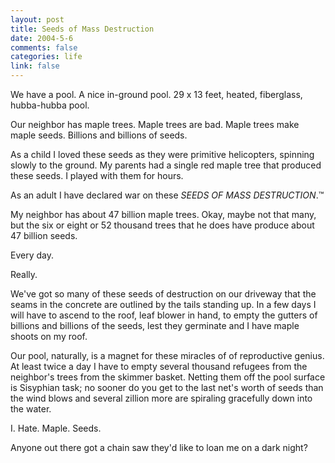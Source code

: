 ```yaml
--- 
layout: post
title: Seeds of Mass Destruction
date: 2004-5-6
comments: false
categories: life
link: false
---
```

We have a pool. A nice in-ground pool. 29 x 13 feet, heated, fiberglass, hubba-hubba pool.

Our neighbor has maple trees. Maple trees are bad. Maple trees make maple seeds. Billions and billions of seeds.

As a child I loved these seeds as they were primitive helicopters, spinning slowly to the ground. My parents had a single red maple tree that produced these seeds. I played with them for hours.

As an adult I have declared war on these <em>SEEDS OF MASS DESTRUCTION</em>.™

My neighbor has about 47 billion maple trees. Okay, maybe not that many, but the six or eight or 52 thousand trees that he does have produce about 47 billion seeds.

Every day.

Really.

We've got so many of these seeds of destruction on our driveway that the seams in the concrete are outlined by the tails standing up. In a few days I will have to ascend to the roof, leaf blower in hand, to empty the gutters of billions and billions of the seeds, lest they germinate and I have maple shoots on my roof.

Our pool, naturally, is a magnet for these miracles of of reproductive genius. At least twice a day I have to empty several thousand refugees from the neighbor's trees from the skimmer basket. Netting them off the pool surface is Sisyphian task; no sooner do you get to the last net's worth of seeds than the wind blows and several zillion more are spiraling gracefully down into the water.

I. Hate. Maple. Seeds.

Anyone out there got a chain saw they'd like to loan me on a dark night?
